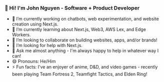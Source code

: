 ### 👋 Hi! I'm John Nguyen - Software + Product Developer

- 🔭 I’m currently working on chatbots, web experimentation, and website creation using Next.js.
- 🌱 I’m currently learning about Next.js, Web3, AWS Lex, and Edge Workers.
- 👯 I’m looking to collaborate on building websites, apps, and/or brands!
- 🤔 I’m looking for help with Next.js.
- 💬 Ask me almost anything - I'm always happy to help in whatever way I can!
- 😄 Pronouns: He/Him
- ⚡ Fun facts: I've an enjoyer of anime, D&D, and video games - recently been playing Team Fortress 2, Teamfight Tactics, and Elden Ring!
